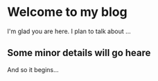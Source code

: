 # Welcome to my blog

I'm glad you are here. I plan to talk about ...

## Some minor details will go heare

And so it begins...
